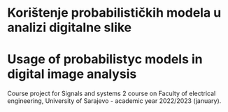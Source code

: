 # Korištenje probabilističkih modela u analizi digitalne slike
# Usage of probabilistyc models in digital image analysis

Course project for Signals and systems 2 course on Faculty of electrical engineering, 
University of Sarajevo - academic year 2022/2023 (january).